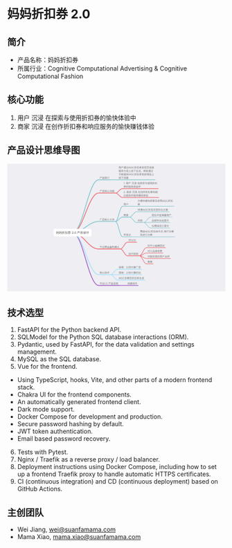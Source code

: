 # 妈妈折扣券 2.0
## 简介
* 产品名称：妈妈折扣券
* 所属行业：Cognitive Computational Advertising & Cognitive Computational Fashion

## 核心功能
1. 用户 沉浸 在探索与使用折扣券的愉快体验中
2. 商家 沉浸 在创作折扣券和响应服务的愉快赚钱体验

## 产品设计思维导图
![](./docs/ProductDesign.png)

## 技术选型
1. FastAPI for the Python backend API.
2. SQLModel for the Python SQL database interactions (ORM).
3. Pydantic, used by FastAPI, for the data validation and settings management.
4. MySQL as the SQL database.
5. Vue for the frontend.
  - Using TypeScript, hooks, Vite, and other parts of a modern frontend stack.
  - Chakra UI for the frontend components.
  - An automatically generated frontend client.
  - Dark mode support.
  - Docker Compose for development and production.
  - Secure password hashing by default.
  - JWT token authentication.
  - Email based password recovery.
6. Tests with Pytest.
7. Nginx / Traefik as a reverse proxy / load balancer.
8. Deployment instructions using Docker Compose, including how to set up a frontend Traefik proxy to handle automatic HTTPS certificates.
9. CI (continuous integration) and CD (continuous deployment) based on GitHub Actions.

## 主创团队
* Wei Jiang, wei@suanfamama.com
* Mama Xiao, mama.xiao@suanfamama.com
